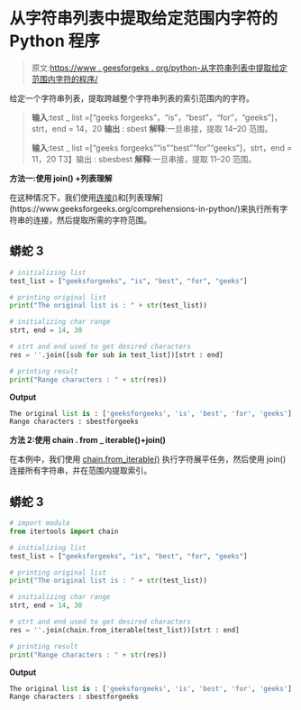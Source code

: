 # 从字符串列表中提取给定范围内字符的 Python 程序

> 原文:[https://www . geesforgeks . org/python-从字符串列表中提取给定范围内字符的程序/](https://www.geeksforgeeks.org/python-program-to-extract-characters-in-given-range-from-a-string-list/)

给定一个字符串列表，提取跨越整个字符串列表的索引范围内的字符。

> **输入**:test _ list =[“geeks forgeeks”，“is”，“best”，“for”，“geeks”]，strt，end = 14，20
> **输出** : sbest
> **解释**:一旦串接，提取 14–20 范围。
> 
> **输入**:test _ list =[“geeks forgeeks”“is”“best”“for”“geeks”]，strt，end = 11，20
> T3】输出 : sbesbest
> **解释**:一旦串接，提取 11–20 范围。

**方法一:使用 join() +列表理解**

在这种情况下，我们使用[连接()](https://www.geeksforgeeks.org/join-function-python/#:~:text=The%20join()%20method%20is,of%20iterable%20will%20be%20stored.)和[列表理解](https://www.geeksforgeeks.org/comprehensions-in-python/)来执行所有字符串的连接，然后提取所需的字符范围。

## 蟒蛇 3

```py
# initializing list
test_list = ["geeksforgeeks", "is", "best", "for", "geeks"]

# printing original list
print("The original list is : " + str(test_list))

# initializing char range 
strt, end = 14, 30

# strt and end used to get desired characters
res = ''.join([sub for sub in test_list])[strt : end]

# printing result 
print("Range characters : " + str(res))
```

**Output**

```py
The original list is : ['geeksforgeeks', 'is', 'best', 'for', 'geeks']
Range characters : sbestforgeeks

```

**方法 2:使用 chain . from _ iterable()+join()**

在本例中，我们使用 [chain.from_iterable()](https://www.geeksforgeeks.org/python-itertools-chain-from_iterable/#:~:text=from_iterable()%20method,elements%20of%20the%20input%20iterable.) 执行字符展平任务，然后使用 join()连接所有字符串，并在范围内提取索引。

## 蟒蛇 3

```py
# import module
from itertools import chain

# initializing list
test_list = ["geeksforgeeks", "is", "best", "for", "geeks"]

# printing original list
print("The original list is : " + str(test_list))

# initializing char range 
strt, end = 14, 30

# strt and end used to get desired characters
res = ''.join(chain.from_iterable(test_list))[strt : end]

# printing result 
print("Range characters : " + str(res))
```

**Output**

```py
The original list is : ['geeksforgeeks', 'is', 'best', 'for', 'geeks']
Range characters : sbestforgeeks

```